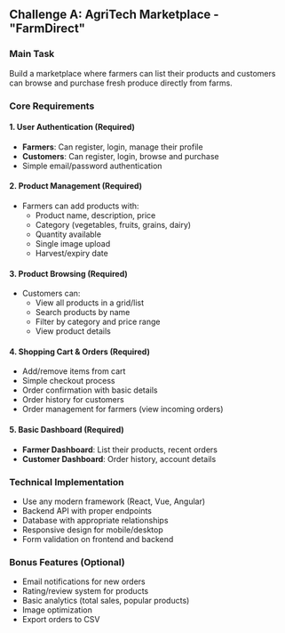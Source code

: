 ## Challenge A: AgriTech Marketplace - "FarmDirect"

### Main Task
Build a marketplace where farmers can list their products and customers can browse and purchase fresh produce directly from farms.

### Core Requirements

#### 1. User Authentication (Required)
- **Farmers**: Can register, login, manage their profile
- **Customers**: Can register, login, browse and purchase
- Simple email/password authentication

#### 2. Product Management (Required)
- Farmers can add products with:
  - Product name, description, price
  - Category (vegetables, fruits, grains, dairy)
  - Quantity available
  - Single image upload
  - Harvest/expiry date

#### 3. Product Browsing (Required)
- Customers can:
  - View all products in a grid/list
  - Search products by name
  - Filter by category and price range
  - View product details

#### 4. Shopping Cart & Orders (Required)
- Add/remove items from cart
- Simple checkout process
- Order confirmation with basic details
- Order history for customers
- Order management for farmers (view incoming orders)

#### 5. Basic Dashboard (Required)
- **Farmer Dashboard**: List their products, recent orders
- **Customer Dashboard**: Order history, account details

### Technical Implementation
- Use any modern framework (React, Vue, Angular)
- Backend API with proper endpoints
- Database with appropriate relationships
- Responsive design for mobile/desktop
- Form validation on frontend and backend

### Bonus Features (Optional)
- Email notifications for new orders
- Rating/review system for products
- Basic analytics (total sales, popular products)
- Image optimization
- Export orders to CSV

